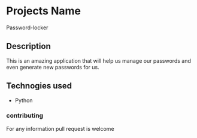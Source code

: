 # Projects  Name
 Password-locker
## Description
   This is an amazing application that will help us manage our passwords and even generate new passwords for us.
## Technogies used
 * Python
### contributing
 For any information pull request is welcome